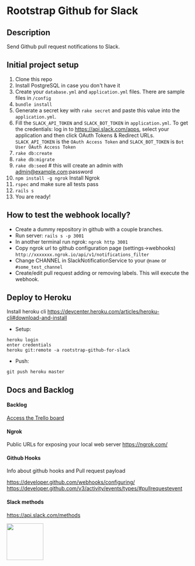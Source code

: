 # Rootstrap Github for Slack

## Description
Send Github pull request notifications to Slack.

## Initial project setup

1. Clone this repo
2. Install PostgreSQL in case you don't have it
3. Create your `database.yml` and `application.yml` files. There are sample files in `/config`
4. `bundle install`
5. Generate a secret key with `rake secret` and paste this value into the `application.yml`.
6. Fill the `SLACK_API_TOKEN` and `SLACK_BOT_TOKEN` in `application.yml`. 
To get the credentials: log in to https://api.slack.com/apps, select your application and then click OAuth Tokens & Redirect URLs. `SLACK_API_TOKEN` is the `OAuth Access Token` and `SLACK_BOT_TOKEN` is `Bot User OAuth Access Token`
6. `rake db:create`
7. `rake db:migrate`
8. `rake db:seed`  # this will create an admin with admin@example.com:password
9. `npm install -g ngrok` Install Ngrok
10. `rspec` and make sure all tests pass
11. `rails s`
12. You are ready!

## How to test the webhook locally? 
- Create a dummy repository in github with a couple branches.
- Run server:  `rails s -p 3001`
- In another terminal run ngrok: `ngrok http 3001`
- Copy ngrok url to github configuration page (settings->webhooks)
`http://xxxxxxx.ngrok.io/api/v1/notifications_filter`
- Change CHANNEL in SlackNotificationService to your `@name` or `#some_test_channel`
- Create/edit pull request adding or removing labels. This will execute the webhook.

## Deploy to Heroku
Install heroku cli https://devcenter.heroku.com/articles/heroku-cli#download-and-install
* Setup:
```
heroku login
enter credentials
heroku git:remote -a rootstrap-github-for-slack
```

* Push:
```
git push heroku master
```

## Docs and Backlog

#### Backlog
[Access the Trello board](https://trello.com/invite/b/r6hhrp56/7251cf848a9a95e2362432ba986b5185/rs-github-for-slack)

#### Ngrok
Public URLs for exposing your local web server
https://ngrok.com/

#### Github Hooks
Info about github hooks and Pull request payload

https://developer.github.com/webhooks/configuring/
https://developer.github.com/v3/activity/events/types/#pullrequestevent

#### Slack methods 
https://api.slack.com/methods

[<img src="https://s3-us-west-1.amazonaws.com/rootstrap.com/img/rs.png" width="100"/>](http://www.rootstrap.com)
